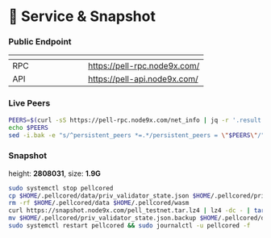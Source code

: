 # 💾 Service & Snapshot

### Public Endpoint <a href="#public-endpoint" id="public-endpoint"></a>

<table data-header-hidden><thead><tr><th width="134"></th><th></th></tr></thead><tbody><tr><td>RPC</td><td><a href="https://pell-rpc.node9x.com/">https://pell-rpc.node9x.com/</a></td></tr><tr><td>API</td><td><a href="https://pell-api.node9x.com/">https://pell-api.node9x.com/</a></td></tr></tbody></table>

### Live Peers <a href="#live-peers" id="live-peers"></a>

```bash
PEERS=$(curl -sS https://pell-rpc.node9x.com/net_info | jq -r '.result.peers[] | "\(.node_info.id)@\(.remote_ip):\(.node_info.listen_addr)"' | awk -F ':' '{print $1":"$(NF)}' | paste -sd, -)
echo $PEERS
sed -i.bak -e "s/^persistent_peers *=.*/persistent_peers = \"$PEERS\"/" $HOME/.pellcored/config/config.toml
```

### Snapshot <a href="#snapshot" id="snapshot"></a>

height: **2808031**, size: **1.9G**

```bash
sudo systemctl stop pellcored 
cp $HOME/.pellcored/data/priv_validator_state.json $HOME/.pellcored/priv_validator_state.json.backup 
rm -rf $HOME/.pellcored/data $HOME/.pellcored/wasm 
curl https://snapshot.node9x.com/pell_testnet.tar.lz4 | lz4 -dc - | tar -xf - -C $HOME/.pellcored 
mv $HOME/.pellcored/priv_validator_state.json.backup $HOME/.pellcored/data/priv_validator_state.json 
sudo systemctl restart pellcored && sudo journalctl -u pellcored -f
```
